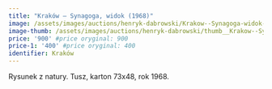 ```yaml
---
title: "Kraków – Synagoga, widok (1968)"
image: /assets/images/auctions/henryk-dabrowski/Krakow--Synagoga-widok-1968.jpg
image-thumb: /assets/images/auctions/henryk-dabrowski/thumb__Krakow--Synagoga-widok-1968.jpg
price: '900' #price oryginal: 900
price-1: '400' #price oryginal: 400
identifier: Kraków
---
```


Rysunek z natury. Tusz, karton 73x48, rok 1968.